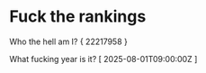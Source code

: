 # Fuck the rankings

Who the hell am I?
{ 22217958 }

What fucking year is it?
[ 2025-08-01T09:00:00Z ]
